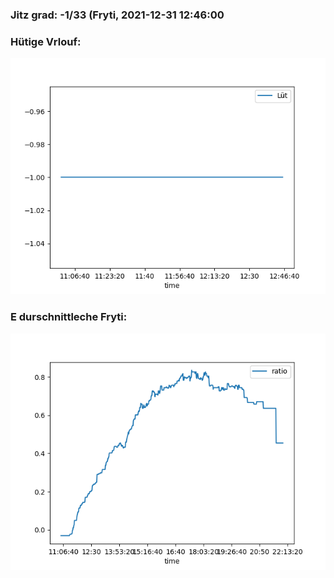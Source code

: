 ### Jitz grad: -1/33 (Fryti, 2021-12-31 12:46:00

### Hütige Vrlouf:
![Graph](Today.png)

### E durschnittleche Fryti:
![Graph](Fryti.png)